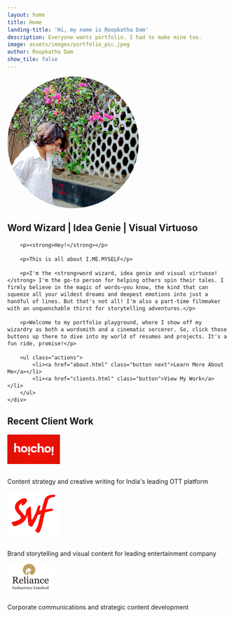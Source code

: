 ```yaml
---
layout: home
title: Home
landing-title: 'Hi, my name is Roopkatha Dam'
description: Everyone wants portfolio. I had to make mine too.
image: assets/images/portfolio_pic.jpeg
author: Roopkatha Dam
show_tile: false
---
```


<div class="row">
    <div class="4u 12u$(medium)">
        <span class="image fit">
            <img src="assets/images/portfolio_pic.jpeg" alt="Roopkatha Dam" style="border-radius: 50%; max-width: 300px;"/>
        </span>
    </div>
    <div class="8u$ 12u$(medium)">
        <h2>Word Wizard | Idea Genie | Visual Virtuoso</h2>
        
        <p><strong>Hey!</strong></p>
        
        <p>This is all about I.ME.MYSELF</p>
        
        <p>I'm the <strong>word wizard, idea genie and visual virtuoso!</strong> I'm the go-to person for helping others spin their tales. I firmly believe in the magic of words—you know, the kind that can squeeze all your wildest dreams and deepest emotions into just a handful of lines. But that's not all! I'm also a part-time filmmaker with an unquenchable thirst for storytelling adventures.</p>
        
        <p>Welcome to my portfolio playground, where I show off my wizardry as both a wordsmith and a cinematic sorcerer. So, click those buttons up there to dive into my world of resumes and projects. It's a fun ride, promise!</p>
        
        <ul class="actions">
            <li><a href="about.html" class="button next">Learn More About Me</a></li>
            <li><a href="clients.html" class="button">View My Work</a></li>
        </ul>
    </div>
</div>

## Recent Client Work

<div class="row">
    <div class="4u 6u(medium) 12u$(small)">
        <div class="client-showcase">
            <img src="assets/images/clients/hoichoi_logo.png" alt="Hoichoi" style="max-width: 120px; height: auto; margin-bottom: 1em;"/>
            <p>Content strategy and creative writing for India's leading OTT platform</p>
        </div>
    </div>
    <div class="4u 6u$(medium) 12u$(small)">
        <div class="client-showcase">
            <img src="assets/images/clients/svf_logo.png" alt="SVF Entertainment" style="max-width: 120px; height: auto; margin-bottom: 1em;"/>
            <p>Brand storytelling and visual content for leading entertainment company</p>
        </div>
    </div>
    <div class="4u$ 6u(medium) 12u$(small)">
        <div class="client-showcase">
            <img src="assets/images/clients/reliance_logo.png" alt="Reliance Industries" style="max-width: 120px; height: auto; margin-bottom: 1em;"/>
            <p>Corporate communications and strategic content development</p>
        </div>
    </div>
</div>

